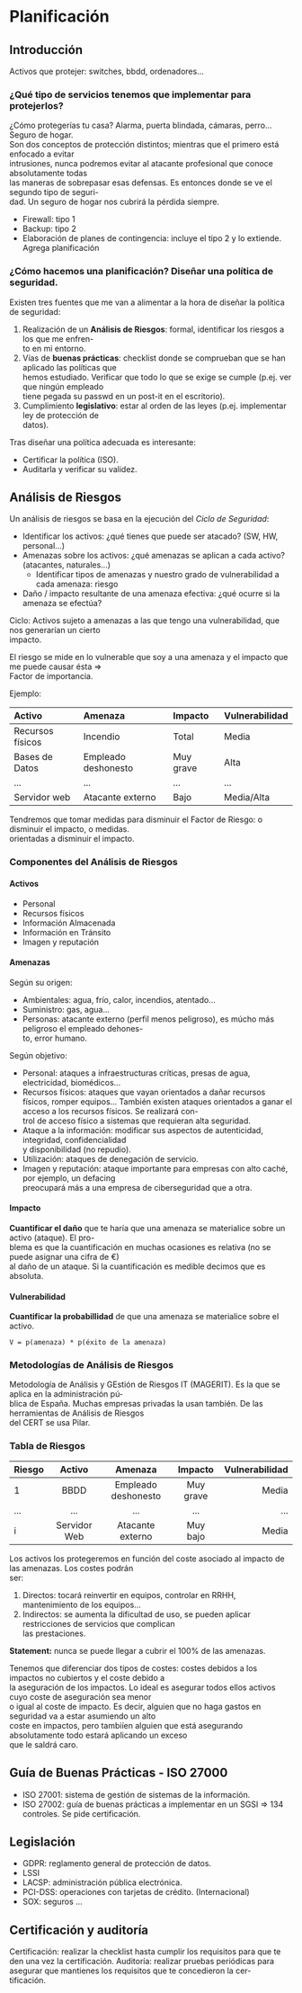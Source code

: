 # Planificación

## Introducción

Activos que protejer: switches, bbdd, ordenadores...

### ¿Qué tipo de servicios tenemos que implementar para protejerlos?
  
¿Cómo protegerías tu casa? Alarma, puerta blindada, cámaras, perro... Seguro de hogar.  
Son dos conceptos de protección distintos; mientras que el primero está enfocado a evitar  
intrusiones, nunca podremos evitar al atacante profesional que conoce absolutamente todas  
las maneras de sobrepasar esas defensas. Es entonces donde se ve el segundo tipo de seguri-  
dad. Un seguro de hogar nos cubrirá la pérdida siempre.
  
* Firewall: tipo 1
* Backup: tipo 2
* Elaboración de planes de contingencia: incluye el tipo 2 y lo extiende. Agrega planificación

### ¿Cómo hacemos una planificación? Diseñar una política de seguridad.

Existen tres fuentes que me van a alimentar a la hora de diseñar la política de seguridad: 

1. Realización de un **Análisis de Riesgos**: formal, identificar los riesgos a los que me enfren-  
to en mi entorno.
2. Vías de **buenas prácticas**: checklist donde se comprueban que se han aplicado las políticas que  
hemos estudiado. Verificar que todo lo que se exige se cumple (p.ej. ver que ningún empleado  
tiene pegada su passwd en un post-it en el escritorio).
3. Cumplimiento **legislativo**: estar al orden de las leyes (p.ej. implementar ley de protección de   
datos). 

Tras diseñar una política adecuada es interesante:

* Certificar la política (ISO).
* Auditarla y verificar su validez.

## Análisis de Riesgos

Un análisis de riesgos se basa en la ejecución del _Ciclo de Seguridad_:

* Identificar los activos: ¿qué tienes que puede ser atacado? (SW, HW, personal...)
* Amenazas sobre los activos: ¿qué amenazas se aplican a cada activo? (atacantes, naturales...)
	- Identificar tipos de amenazas y nuestro grado de vulnerabilidad a cada amenaza: riesgo
* Daño / impacto resultante de una amenaza efectiva: ¿qué ocurre si la amenaza se efectúa?

Ciclo: Activos sujeto a amenazas a las que tengo una vulnerabilidad, que nos generarían un cierto  
impacto.

El riesgo se mide en lo vulnerable que soy a una amenaza y el impacto que me puede causar ésta =>  
Factor de importancia.

Ejemplo:

  | Activo | Amenaza | Impacto | Vulnerabilidad |
  | :--- | :--- | :--- | :--- |
  | Recursos físicos | Incendio | Total | Media |
  | Bases de Datos | Empleado deshonesto | Muy grave | Alta |
  | ... | ... | ... | ... |
  | Servidor web | Atacante externo | Bajo | Media/Alta |

Tendremos que tomar medidas para disminuir el Factor de Riesgo: o disminuir el impacto, o medidas.  
orientadas a disminuir el impacto.

### Componentes del Análisis de Riesgos

#### Activos
  * Personal
  * Recursos físicos
  * Información Almacenada
  * Información en Tránsito
  * Imagen y reputación

#### Amenazas

Según su origen:

  * Ambientales: agua, frío, calor, incendios, atentado...
  * Suministro: gas, agua...
  * Personas: atacante externo (perfil menos peligroso), es múcho más peligroso el empleado dehones-  
  to, error humano.

Según objetivo:

  * Personal: ataques a infraestructuras críticas, presas de agua, electricidad, biomédicos...
  * Recursos físicos: ataques que vayan orientados a dañar recursos físicos, romper equipos...
  También existen ataques orientados a ganar el acceso a los recursos físicos. Se realizará con-    
  trol de acceso físico a sistemas que requieran alta seguridad.
  * Ataque a la información: modificar sus aspectos de autenticidad, integridad, confidencialidad  
  y disponibilidad (no repudio).
  * Utilización: ataques de denegación de servicio.
  * Imagen y reputación: ataque importante para empresas con alto caché, por ejemplo, un defacing  
  preocupará más a una empresa de ciberseguridad que a otra.

#### Impacto

**Cuantificar el daño** que te haría que una amenaza se materialice sobre un activo (ataque). El pro-  
blema es que la cuantificación en muchas ocasiones es relativa (no se puede asignar una cifra de €)  
al daño de un ataque. Si la cuantificación es medible decimos que es absoluta.

#### Vulnerabilidad

**Cuantificar la probabillidad** de que una amenaza se materialice sobre el activo. 

	V = p(amenaza) * p(éxito de la amenaza)

### Metodologías de Análisis de Riesgos

Metodología de Análisis y GEstión de Riesgos IT (MAGERIT). Es la que se aplica en la administración pú-  
blica de España. Muchas empresas privadas la usan también. De las herramientas de Análisis de Riesgos  
del CERT se usa Pilar.

### Tabla de Riesgos

| Riesgo | Activo | Amenaza | Impacto | Vulnerabilidad |
| :--- | :---: | :---: | :---: | ---: |
| 1	| BBDD | Empleado deshonesto | Muy grave | Media |
| ...	| ...	| ...	| ...	| ... |
| i | Servidor Web | Atacante externo	| Muy bajo | Media |

Los activos los protegeremos en función del coste asociado al impacto de las amenazas. Los costes podrán  
ser:

1. Directos: tocará reinvertir en equipos, controlar en RRHH, mantenimiento de los equipos...
2. Indirectos: se aumenta la dificultad de uso, se pueden aplicar restricciones de servicios que complican  
las prestaciones.

**Statement:** nunca se puede llegar a cubrir el 100% de las amenazas.

Tenemos que diferenciar dos tipos de costes: costes debidos a los impactos no cubiertos y el coste debido a  
la aseguración de los impactos. Lo ideal es asegurar todos ellos activos cuyo coste de aseguración sea menor  
o igual al coste de impacto. Es decir, alguien que no haga gastos en seguridad va a estar asumiendo un alto  
coste en impactos, pero tambiíen alguien que está asegurando absolutamente todo estará aplicando un exceso    
que le saldrá caro.


## Guía de Buenas Prácticas - ISO 27000

* ISO 27001: sistema de gestión de sistemas de la información.
* ISO 27002: guía de buenas prácticas a implementar en un SGSI => 134 controles. Se pide certificación.


## Legislación

* GDPR: reglamento general de protección de datos.
* LSSI
* LACSP: administración pública electrónica.
* PCI-DSS: operaciones con tarjetas de crédito. (Internacional)
* SOX: seguros
...

## Certificación y auditoría

Certificación: realizar la checklist hasta cumplir los requisitos para que te den una vez la certificación.
Auditoría: realizar pruebas periódicas para asegurar que mantienes los requisitos que te concedieron la cer-  
tificación.